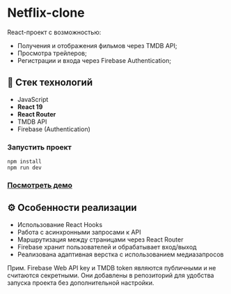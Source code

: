 # Netflix-clone
React-проект с возможностью:
- Получения и отображения фильмов через TMDB API; 
- Просмотра трейлеров;
- Регистрации и входа через Firebase Authentication;
## 🚀 Стек технологий
- JavaScript
- **React 19**
- **React Router**
- TMDB API
- Firebase (Authentication)
### Запустить проект
```
npm install
npm run dev
```
### [Посмотреть демо](https://veronica-ivanova.github.io/netflix-clone/)
## ⚙️ Особенности реализации
- Использование React Hooks
- Работа с асинхронными запросами к API
- Маршрутизация между страницами через React Router
- Firebase хранит пользователей и обрабатывает вход/выход
- Реализована адаптивная верстка с использованием медиазапросов

Прим. Firebase Web API key и TMDB token являются публичными и не считаются секретными. Они добавлены в репозиторий для удобства запуска проекта без дополнительной настройки.